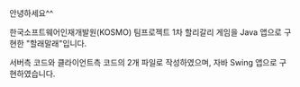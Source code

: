 안녕하세요^^

한국소프트웨어인재개발원(KOSMO) 팀프로젝트 1차
할리갈리 게임을 Java 앱으로 구현한 "할래말래"입니다.

서버측 코드와 클라이언트측 코드의 2개 파일로 작성하였으며, 자바 Swing 앱으로 구현하였습니다.
